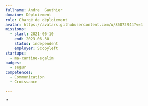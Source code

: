 ```yaml
---
fullname: Andre  Gauthier
domaine: Déploiement
role: Chargé de déploiement
avatar: https://avatars.githubusercontent.com/u/85872944?v=4
missions:
  - start: 2021-06-10
    end: 2023-06-30
    status: independent
    employer: Scopyleft
startups:
  - ma-cantine-egalim
badges:
  - segur
competences:
  - Communication
  - Croissance

---
```

''
